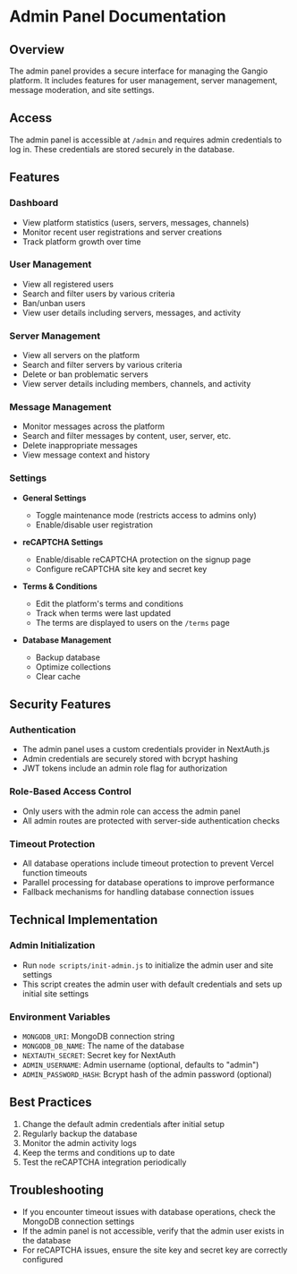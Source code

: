 # Admin Panel Documentation

## Overview
The admin panel provides a secure interface for managing the Gangio platform. It includes features for user management, server management, message moderation, and site settings.

## Access
The admin panel is accessible at `/admin` and requires admin credentials to log in. These credentials are stored securely in the database.

## Features

### Dashboard
- View platform statistics (users, servers, messages, channels)
- Monitor recent user registrations and server creations
- Track platform growth over time

### User Management
- View all registered users
- Search and filter users by various criteria
- Ban/unban users
- View user details including servers, messages, and activity

### Server Management
- View all servers on the platform
- Search and filter servers by various criteria
- Delete or ban problematic servers
- View server details including members, channels, and activity

### Message Management
- Monitor messages across the platform
- Search and filter messages by content, user, server, etc.
- Delete inappropriate messages
- View message context and history

### Settings
- **General Settings**
  - Toggle maintenance mode (restricts access to admins only)
  - Enable/disable user registration
  
- **reCAPTCHA Settings**
  - Enable/disable reCAPTCHA protection on the signup page
  - Configure reCAPTCHA site key and secret key
  
- **Terms & Conditions**
  - Edit the platform's terms and conditions
  - Track when terms were last updated
  - The terms are displayed to users on the `/terms` page

- **Database Management**
  - Backup database
  - Optimize collections
  - Clear cache

## Security Features

### Authentication
- The admin panel uses a custom credentials provider in NextAuth.js
- Admin credentials are securely stored with bcrypt hashing
- JWT tokens include an admin role flag for authorization

### Role-Based Access Control
- Only users with the admin role can access the admin panel
- All admin routes are protected with server-side authentication checks

### Timeout Protection
- All database operations include timeout protection to prevent Vercel function timeouts
- Parallel processing for database operations to improve performance
- Fallback mechanisms for handling database connection issues

## Technical Implementation

### Admin Initialization
- Run `node scripts/init-admin.js` to initialize the admin user and site settings
- This script creates the admin user with default credentials and sets up initial site settings

### Environment Variables
- `MONGODB_URI`: MongoDB connection string
- `MONGODB_DB_NAME`: The name of the database
- `NEXTAUTH_SECRET`: Secret key for NextAuth
- `ADMIN_USERNAME`: Admin username (optional, defaults to "admin")
- `ADMIN_PASSWORD_HASH`: Bcrypt hash of the admin password (optional)

## Best Practices
1. Change the default admin credentials after initial setup
2. Regularly backup the database
3. Monitor the admin activity logs
4. Keep the terms and conditions up to date
5. Test the reCAPTCHA integration periodically

## Troubleshooting
- If you encounter timeout issues with database operations, check the MongoDB connection settings
- If the admin panel is not accessible, verify that the admin user exists in the database
- For reCAPTCHA issues, ensure the site key and secret key are correctly configured
